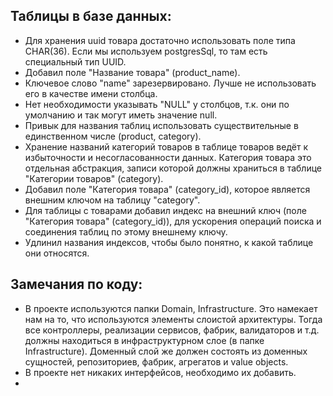 ## Таблицы в базе данных:
- Для хранения uuid товара достаточно использовать поле типа CHAR(36). Если мы используем postgresSql, то там есть специальный тип UUID.
- Добавил поле "Название товара" (product_name).
- Ключевое слово "name" зарезервировано. Лучше не использовать его в качестве имени столбца.
- Нет необходимости указывать "NULL" у столбцов, т.к. они по умолчанию и так могут иметь значение null. 
- Привык для названия таблиц использовать существительные в единственном числе (product, category).
- Хранение названий категорий товаров в таблице товаров ведёт к избыточности и несогласованности данных. Категория товара это отдельная абстракция, записи которой должны храниться в таблице "Категории товаров" (category).
- Добавил поле "Категория товара" (category_id), которое является внешним ключом на таблицу "category".
- Для таблицы с товарами добавил индекс на внешний ключ (поле "Категория товара" (category_id)), для ускорения операций поиска и соединения таблиц по этому внешнему ключу.
- Удлинил названия индексов, чтобы было понятно, к какой таблице они относятся.

## Замечания по коду:
- В проекте используются папки Domain, Infrastructure. Это намекает нам на то, что используются элементы слоистой архитектуры. Тогда все контроллеры, реализации сервисов, фабрик, валидаторов и т.д. должны находиться в инфраструктурном слое (в папке Infrastructure). Доменный слой же должен состоять из доменных сущностей, репозиториев, фабрик, агрегатов и value objects.
- В проекте нет никаких интерфейсов, необходимо их добавить.
- 